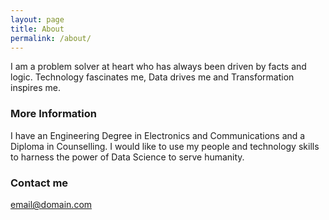 ```yaml
---
layout: page
title: About
permalink: /about/
---
```


I am a problem solver at heart who has always been driven by facts and logic. Technology fascinates me, Data drives me and Transformation inspires me.

### More Information

I have an Engineering Degree in Electronics and Communications and a Diploma in Counselling. I would like to use my people and technology skills to harness the power of Data Science to serve humanity.

### Contact me

[email@domain.com](mailto:email@domain.com)

